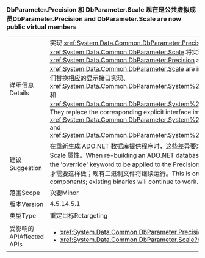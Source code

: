 ### <a name="dbparameterprecision-and-dbparameterscale-are-now-public-virtual-members"></a><span data-ttu-id="ef558-101">DbParameter.Precision 和 DbParameter.Scale 现在是公共虚拟成员</span><span class="sxs-lookup"><span data-stu-id="ef558-101">DbParameter.Precision and DbParameter.Scale are now public virtual members</span></span>

|   |   |
|---|---|
|<span data-ttu-id="ef558-102">详细信息</span><span class="sxs-lookup"><span data-stu-id="ef558-102">Details</span></span>|<span data-ttu-id="ef558-103">实现 <xref:System.Data.Common.DbParameter.Precision> 和 <xref:System.Data.Common.DbParameter.Scale> 将实现为公共虚拟属性。</span><span class="sxs-lookup"><span data-stu-id="ef558-103"><xref:System.Data.Common.DbParameter.Precision> and <xref:System.Data.Common.DbParameter.Scale> are implemented as public virtual properties.</span></span> <span data-ttu-id="ef558-104">它们替换相应的显示接口实现、<xref:System.Data.Common.DbParameter.System%23Data%23IDbDataParameter%23Precision> 和 <xref:System.Data.Common.DbParameter.System%23Data%23IDbDataParameter%23Scale>。</span><span class="sxs-lookup"><span data-stu-id="ef558-104">They replace the corresponding explicit interface implementations, <xref:System.Data.Common.DbParameter.System%23Data%23IDbDataParameter%23Precision> and <xref:System.Data.Common.DbParameter.System%23Data%23IDbDataParameter%23Scale>.</span></span>|
|<span data-ttu-id="ef558-105">建议</span><span class="sxs-lookup"><span data-stu-id="ef558-105">Suggestion</span></span>|<span data-ttu-id="ef558-106">在重新生成 ADO.NET 数据库提供程序时，这些差异要求将“override”关键字应用到 Precision 和 Scale 属性。</span><span class="sxs-lookup"><span data-stu-id="ef558-106">When re-building an ADO.NET database provider, these differences will require the 'override' keyword to be applied to the Precision and Scale properties.</span></span> <span data-ttu-id="ef558-107">仅在重新生成组件时才需要这样做；现有二进制文件将继续运行。</span><span class="sxs-lookup"><span data-stu-id="ef558-107">This is only needed when re-building the components; existing binaries will continue to work.</span></span>|
|<span data-ttu-id="ef558-108">范围</span><span class="sxs-lookup"><span data-stu-id="ef558-108">Scope</span></span>|<span data-ttu-id="ef558-109">次要</span><span class="sxs-lookup"><span data-stu-id="ef558-109">Minor</span></span>|
|<span data-ttu-id="ef558-110">版本</span><span class="sxs-lookup"><span data-stu-id="ef558-110">Version</span></span>|<span data-ttu-id="ef558-111">4.5.1</span><span class="sxs-lookup"><span data-stu-id="ef558-111">4.5.1</span></span>|
|<span data-ttu-id="ef558-112">类型</span><span class="sxs-lookup"><span data-stu-id="ef558-112">Type</span></span>|<span data-ttu-id="ef558-113">重定目标</span><span class="sxs-lookup"><span data-stu-id="ef558-113">Retargeting</span></span>|
|<span data-ttu-id="ef558-114">受影响的 API</span><span class="sxs-lookup"><span data-stu-id="ef558-114">Affected APIs</span></span>|<ul><li><xref:System.Data.Common.DbParameter.Precision?displayProperty=nameWithType></li><li><xref:System.Data.Common.DbParameter.Scale?displayProperty=nameWithType></li></ul>|

